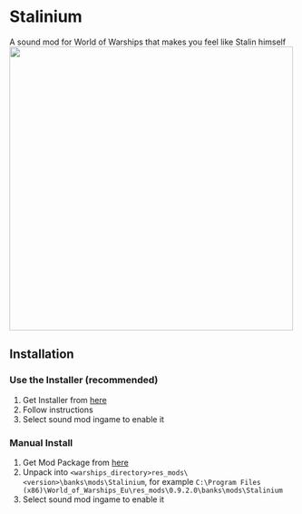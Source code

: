 # Stalinium
A sound mod for World of Warships that makes you feel like Stalin himself
<img src="https://www.snopes.com/tachyon/2016/10/joseph-stalin.jpg" width="500">

## Installation
### Use the Installer (recommended)
1. Get Installer from [here](https://github.com/razaqq/Stalinium/releases/latest/download/StaliniumInstaller.exe)
2. Follow instructions
3. Select sound mod ingame to enable it

### Manual Install
1. Get Mod Package from [here](https://github.com/razaqq/Stalinium/releases/latest/download/StaliniumMod.zip)
2. Unpack into `<warships_directory>res_mods\<version>\banks\mods\Stalinium`, for example `C:\Program Files (x86)\World_of_Warships_Eu\res_mods\0.9.2.0\banks\mods\Stalinium`
3. Select sound mod ingame to enable it

